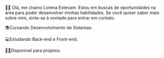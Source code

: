 👩🏾 Olá, me chamo Lorena Estevam. Estou em buscas de oportunidades na área para poder desenvolver minhas habilidades. Se você quiser saber mais sobre mim, sinta-se à vontade para entrar em contato.

📚Cursando Desenvolvimento de Sistemas.

💻Estudando Back-end e Front-end. 

🤝🏽Disponível para projetos.
 
 
 

          

